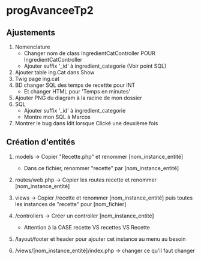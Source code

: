 # progAvanceeTp2

## Ajustements

1. Nomenclature
    - Changer nom de class IngredientCatController POUR IngredientCatController
    - Ajouter suffix '_id' à ingredient_categorie (Voir point SQL)
2. Ajouter table ing.Cat dans Show
3. Twig page ing.cat
4. BD changer SQL des temps de recettte pour INT 
    - Et changer HTML pour 'Temps en minutes'
5. Ajouter PNG du diagram à la racine de mon dossier
6. SQL
    - Ajouter suffix '_id' à ingredient_categorie
    - Montre mon SQL à Marcos
7. Montrer le bug dans Idit lorsque Clické une deuxième fois

## Création d'entités

1. models -> Copier "Recette.php" et renommer [nom_instance_entité] 
    - Dans ce fichier, renommer "recette" par [nom_instance_entité]
2. routes/web.php -> Copier les routes recette et renommer [nom_instance_entité]
3. views -> Copier /recette et renommer [nom_instance_entité] puis toutes les instances de "recette" pour [nom_fichier]
4. /controllers -> Créer un controller [nom_instance_entité]
    - Attention à la CASE recette VS recettes VS Recette

5. /layout/footer et header pour ajouter cet instance au menu au besoin
6. /views/[nom_instance_entité]/index.php -> changer ce qu'il faut changer
